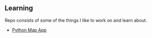 Learning
---
Repo consists of some of the things I like to work on and learn about.

- [Python Map App](http://bretonics.github.io/Learning/Python/mapping/Map1.html)
